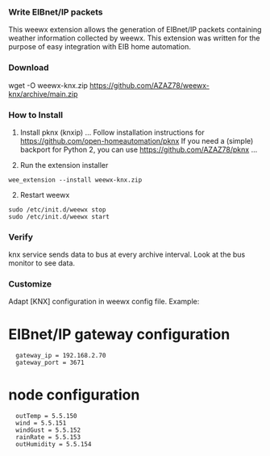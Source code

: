 ### Write EIBnet/IP packets

This weewx extension allows the generation of EIBnet/IP packets
containing weather information collected by weewx.
This extension was written for the purpose of easy integration with EIB home automation.

### Download

wget -O weewx-knx.zip https://github.com/AZAZ78/weewx-knx/archive/main.zip

### How to Install
1. Install pknx (knxip)
...
Follow installation instructions for https://github.com/open-homeautomation/pknx
If you need a (simple) backport for Python 2, you can use https://github.com/AZAZ78/pknx
...

1.  Run the extension installer

```
wee_extension --install weewx-knx.zip
```

2.  Restart weewx

```
sudo /etc/init.d/weewx stop
sudo /etc/init.d/weewx start
```

### Verify

knx service sends data to bus at every archive interval.  Look at the bus monitor to see data.

### Customize
Adapt [KNX] configuration in weewx config file.
Example:
   # EIBnet/IP gateway configuration
      gateway_ip = 192.168.2.70
      gateway_port = 3671

   # node configuration
      outTemp = 5.5.150
      wind = 5.5.151
      windGust = 5.5.152
      rainRate = 5.5.153
      outHumidity = 5.5.154
